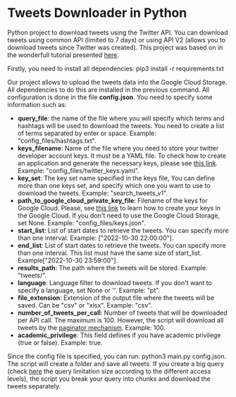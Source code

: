 # Tweets Downloader in Python

Python project to download tweets using the Twitter API. You can download tweets using common API (limited to 7 days) or using API V2 (allows you to download tweets since Twitter was created). This project was based on in the wonderfull tutorial presented [here](https://towardsdatascience.com/an-extensive-guide-to-collecting-tweets-from-twitter-api-v2-for-academic-research-using-python-3-518fcb71df2a).

Firstly, you need to install all dependencies: pip3 install -r requirements.txt

Our project allows to upload the tweets data into the Google Cloud Storage. All dependencies to do this are installed in the previous command.
All configuration is done in the file **config.json**. You need to specify some information such as:

- **query_file**: the name of the file where you will specify which terms and hashtags will be used to download the tweets. You need to create a list of terms separated by enter or space. Example: "config_files/hashtags.txt".
- **keys_filename**: Name of the file where you need to store your twitter developer account keys. It must be a YAML file. To check how to create an application and generate the necessary keys, please see [this link](https://towardsdatascience.com/an-extensive-guide-to-collecting-tweets-from-twitter-api-v2-for-academic-research-using-python-3-518fcb71df2a). Example: "config_files/twitter_keys.yaml".
- **key_set**: The key set name specified in the keys file, You can define more than one keys set, and specify which one you want to use to download the tweets. Example: "search_tweets_v1".
- **path_to_google_cloud_private_key_file**: Filename of the keys for Google Cloud. Please, see [this link](https://www.skytowner.com/explore/guide_on_creating_a_service_account_and_private_keys_in_google_cloud_platform) to learn how to create your keys in the Google Cloud. If you don't need to use the Google Cloud Storage, set None. Example: "config_files/keys.json".
- **start_list**: List of start dates to retrieve the tweets. You can specify more than one interval. Example: ["2022-10-30 22:00:00"].
- **end_list**: List of start dates to retrieve the tweets. You can specify more than one interval. This list must have the same size of start_list. Example["2022-10-30 23:59:00"].
- **results_path**: The path where the tweets will be stored. Example: "tweets/".
- **language**: Language filter to download tweets. If you don't want to specify a language, set None or ''. Example: "pt".
- **file_extension**: Extension of the output file where the tweets will be saved. Can be "csv" or "xlsx". Example: "csv".
- **number_of_tweets_per_call**: Number of tweets that will be downloaded per API call. The maximum is 100. However, the script will download all tweets by the [paginator mechanism](https://developer.twitter.com/en/docs/twitter-api/pagination). Example: 100.
- **academic_privilege**: This field defines if you have academic privilege (true or false). Example: true.

Since the config file is specified, you can run: python3 main.py config.json. The script will create a folder and save all tweets. If you create a big query (check [here](https://developer.twitter.com/en/docs/twitter-api/tweets/search/integrate/build-a-query#limits) the query limitation size according to the different access levels), the script you break your query into chunks and download the tweets separately.
